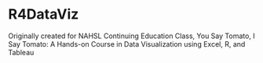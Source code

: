 # R4DataViz
Originally created for NAHSL Continuing Education Class, You Say Tomato, I Say Tomato: A Hands-on Course in Data Visualization using Excel, R, and Tableau
